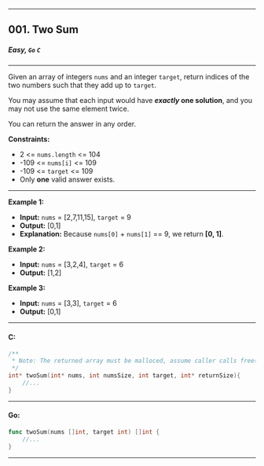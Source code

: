 ___
## 001. Two Sum 
##### Easy, **`Go` `C`**

___
Given an array of integers `nums` and an integer `target`, return indices of the two numbers such that they add up to `target`.

You may assume that each input would have ***exactly* one solution**, and you may not use the same element twice.

You can return the answer in any order.

**Constraints:**
* 2 <= `nums.length` <= 104
* -109 <= `nums[i]` <= 109
* -109 <= `target` <= 109
* Only **one** valid answer exists.

___
**Example 1:**
* **Input:** `nums` = [2,7,11,15], `target` = 9
* **Output:** [0,1]
* **Explanation:** Because `nums[0]` + `nums[1]` == 9, we return **[0, 1]**.


**Example 2:**
* **Input:** `nums` = [3,2,4], `target` = 6
* **Output:** [1,2]

**Example 3:**
* **Input:** `nums` = [3,3], `target` = 6
* **Output:** [0,1]

---

#### C:
```C
/**
 * Note: The returned array must be malloced, assume caller calls free().
 */
int* twoSum(int* nums, int numsSize, int target, int* returnSize){
    //...
}
```
---
#### Go:
```Go
func twoSum(nums []int, target int) []int {
    //...
}
```
---